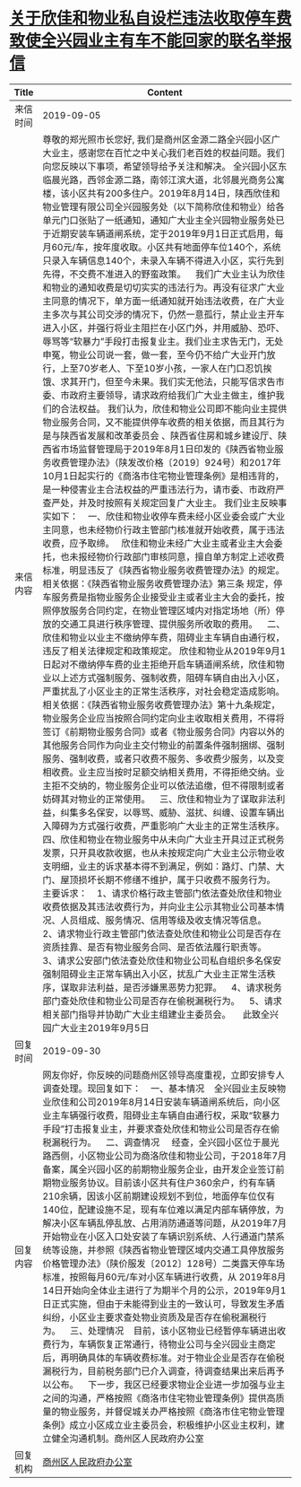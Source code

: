 # <a href="http://www.shangluo.gov.cn/zmhd/ldxxxx.jsp?urltype=leadermail.LeaderMailContentUrl&wbtreeid=1112&leadermailid=5431">关于欣佳和物业私自设栏违法收取停车费致使全兴园业主有车不能回家的联名举报信</a>
| Title |                                                                                                                                                                                                                                                                                                                                                                                                                                                                                                                                                                                                                                                                                                                                                                                                                                                                                                                                                             Content                                                                                                                                                                                                                                                                                                                                                                                                                                                                                                                                                                                                                                                                                                                                                                                                                                                                                                                                                             |
|:-----:|---------------------------------------------------------------------------------------------------------------------------------------------------------------------------------------------------------------------------------------------------------------------------------------------------------------------------------------------------------------------------------------------------------------------------------------------------------------------------------------------------------------------------------------------------------------------------------------------------------------------------------------------------------------------------------------------------------------------------------------------------------------------------------------------------------------------------------------------------------------------------------------------------------------------------------------------------------------------------------------------------------------------------------------------------------------------------------------------------------------------------------------------------------------------------------------------------------------------------------------------------------------------------------------------------------------------------------------------------------------------------------------------------------------------------------------------------------------------------------------------------------------------------------------------------------------------------------------------------------------------------------------------------------------------------------------------------------------------------------------------------------------------------------------------------------------------------------------------------------------------------------------------------------------------------------|
| 来信时间  | 2019-09-05                                                                                                                                                                                                                                                                                                                                                                                                                                                                                                                                                                                                                                                                                                                                                                                                                                                                                                                                                                                                                                                                                                                                                                                                                                                                                                                                                                                                                                                                                                                                                                                                                                                                                                                                                                                                                                                                                                                      |
| 来信内容  | 尊敬的郑光照市长您好, 我们是商州区金源二路全兴园小区广大业主，感谢您在百忙之中关心我们老百姓的权益问题。我们向您反映以下事项，希望领导给予关注和解决。 全兴园小区东临晨光路，西邻金源二路，南邻江滨大道，北邻晨光商务公寓楼，该小区共有200多住户。2019年8月14日，陕西欣佳和物业管理有限公司全兴园服务处（以下简称欣佳和物业）给各单元门口张贴了一纸通知，通知广大业主全兴园物业服务处已于近期安装车辆道闸系统，定于2019年9月1日正式启用，每月60元/车，按年度收取。小区共有地面停车位140个，系统只录入车辆信息140个，未录入车辆不得进入小区，实行先到先得，不交费不准进入的野蛮政策。    我们广大业主认为欣佳和物业的通知收费是切切实实的违法行为。再没有征求广大业主同意的情况下，单方面一纸通知就开始违法收费，在广大业主多次与其公司交涉的情况下，仍然一意孤行，禁止业主开车进入小区，并强行将业主阻拦在小区门外，并用威胁、恐吓、辱骂等“软暴力”手段打击报复业主。我们业主求告无门，无处申冤，物业公司说一套，做一套，至今仍不给广大业开门放行，上至70岁老人、下至10岁小孩，一家人在门口忍饥挨饿、求其开门，但至今未果。我们实无他法，只能写信求告市委、市政府主要领导，请求政府给我们广大业主做主，维护我们的合法权益。 我们认为，欣佳和物业公司即不能向业主提供物业服务合同，又不能提供停车收费的相关依据，而且其行为是与陕西省发展和改革委员会 、陕西省住房和城乡建设厅、陕西省市场监督管理局于2019年8月1日印发的《陕西省物业服务收费管理办法》（陕发改价格〔2019〕924号）和2017年10月1日起实行的《商洛市住宅物业管理条例》是相违背的，是一种侵害业主合法权益的严重违法行为，请市委、市政府严查严处，并及时按照有关规定回复广大业主。 我们业主反映事实如下：    一、欣佳和物业收停车费未经小区业委会或广大业主同意，也未经物价行政主管部门核准就开始收费，属于违法收费，应予取缔。   欣佳和物业未经广大业主或者业主大会委托，也未报经物价行政部门审核同意，擅自单方制定上述收费标准，明显违反了《陕西省物业服务收费管理办法》的规定。 相关依据：《陕西省物业服务收费管理办法》第三条 规定，停车服务费是指物业服务企业接受业主或者业主大会的委托，按照停放服务合同约定，在物业管理区域内对指定场地（所）停放的交通工具进行秩序管理、提供服务所收取的费用。    二、欣佳和物业以业主不缴纳停车费，阻碍业主车辆自由通行权，违反了相关法律规定和政策规定。 欣佳和物业从2019年9月1日起对不缴纳停车费的业主拒绝开启车辆道闸系统，欣佳和物业以上述方式强制服务、强制收费，阻碍车辆自由出入小区，严重扰乱了小区业主的正常生活秩序，对社会稳定造成影响。 相关依据：《陕西省物业服务收费管理办法》第十九条规定，物业服务企业应当按照合同约定向业主收取相关费用，不得将签订《前期物业服务合同》或者《物业服务合同》内容以外的其他服务合同作为向业主交付物业的前置条件强制捆绑、强制服务、强制收费，或者只收费不服务、多收费少服务，以及变相收费。业主应当按时足额交纳相关费用，不得拒绝交纳。业主拒不交纳的，物业服务企业可以依法追缴，但不得限制或者妨碍其对物业的正常使用。    三、欣佳和物业为了谋取非法利益，纠集多名保安，以辱骂、威胁、滋扰、纠缠、设置车辆出入障碍为方式强行收费，严重影响广大业主的正常生活秩序。 四、欣佳和物业在物业服务中从未向广大业主开具过正式税务发票，只开具收款收据，也从未按规定向广大业主公示物业收支明细，业主的诉求基本得不到满足，例如：路灯、门禁、大门、屋顶损坏长期不修缮不维护，属于只收费不服务行为。    主要诉求：    1、请求价格行政主管部门依法查处欣佳和物业收费依据及其违法收费行为，并向业主公示其物业公司基本情况、人员组成、服务情况、信用等级及收支情况等信息。    2、请求物业行政主管部门依法查处欣佳和物业公司是否存在资质挂靠、是否有物业服务合同、是否依法履行职责等。    3、请求公安部门依法查处欣佳和物业公司私自组织多名保安强制阻碍业主正常车辆出入小区，扰乱广大业主正常生活秩序，谋取非法利益，是否涉嫌黑恶势力犯罪。    4、请求税务部门查处欣佳和物业公司是否存在偷税漏税行为。    5、请求相关部门指导并协助广大业主组建业主委员会。     此致全兴园广大业主2019年9月5日 |
| 回复时间  | 2019-09-30                                                                                                                                                                                                                                                                                                                                                                                                                                                                                                                                                                                                                                                                                                                                                                                                                                                                                                                                                                                                                                                                                                                                                                                                                                                                                                                                                                                                                                                                                                                                                                                                                                                                                                                                                                                                                                                                                                                      |
| 回复内容  | 网友你好，你反映的问题商州区领导高度重视，立即安排专人调查处理。现回复如下：    一、基本情况    全兴园业主反映物业欣佳和公司2019年8月14日安装车辆道闸系统后，向小区业主车辆强行收费，阻碍业主车辆自由通行权，采取“软暴力手段”打击报复业主，并要求查处欣佳和物业公司是否存在偷税漏税行为。    二、调查情况     经查，全兴园小区位于晨光路西侧，小区物业公司为商洛欣佳和物业公司，于2018年7月备案，属全兴园小区的前期物业服务企业，由开发企业签订前期物业服务协议。目前该小区共有住户360余户，约有车辆210余辆，因该小区前期建设规划不到位，地面停车位仅有140位，配建设施不足，现有车位难以满足内部车辆停放，为解决小区车辆乱停乱放、占用消防通道等问题，从2019年7月开始物业在小区入口处安装了车辆识别系统、人行通道门禁系统等设施，并参照《陕西省物业管理区域内交通工具停放服务价格管理办法》（陕价服发〔2012〕128号）二类露天停车场标准，按照每月60元/车对小区车辆进行收费，从 2019年8月14日开始向全体业主进行了为期半个月的公示，2019年9月1日正式实施，但由于未能得到业主的一致认可，导致发生矛盾纠纷，小区业主要求查处物业资质及是否存在偷税漏税行为。    三、处理情况    目前，该小区物业已经暂停车辆进出收费行为，车辆恢复正常通行，待物业公司与全兴园业主商定后，再明确具体的车辆收费标准。对于物业企业是否存在偷税漏税行为，目前税务部门已介入调查，待调查结果出来后再予以公布。    下一步，我区已经要求物业企业进一步加强与业主之间的沟通，严格按照《商洛市住宅物业管理条例》提供高质量的物业服务，并督促城关办严格按照《商洛市住宅物业管理条例》成立小区成立业主委员会，积极维护小区业主权利，建立健全沟通机制。商州区人民政府办公室                                                                                                                                                                                                                                                                                                                                                                                                                                                                                                                                                                                                                                                                                                                                                                                                                                                                                                                                                                                                                                                                                                                  |
| 回复机构  | <a href="../../categories/agencies/商州区人民政府办公室.md">商州区人民政府办公室</a>                                                                                                                                                                                                                                                                                                                                                                                                                                                                                                                                                                                                                                                                                                                                                                                                                                                                                                                                                                                                                                                                                                                                                                                                                                                                                                                                                                                                                                                                                                                                                                                                                                                                                                                                                                                                                                                                  |